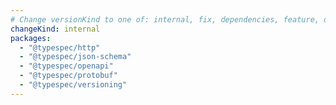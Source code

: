 ```yaml
---
# Change versionKind to one of: internal, fix, dependencies, feature, deprecation, breaking
changeKind: internal
packages:
  - "@typespec/http"
  - "@typespec/json-schema"
  - "@typespec/openapi"
  - "@typespec/protobuf"
  - "@typespec/versioning"
---
```


